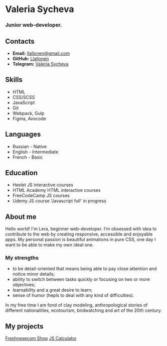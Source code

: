 # Valeria Sycheva
### Junior web-developer.

## Contacts 

* **Email:** [llallonen@gmail.com](llallonen@gmail.com)
* **GitHub:** [Llallonen](https://github.com/llallonen)
* **Telegram:** [Valeria Sycheva](https://t.me/nguoxtf)

## Skills

- HTML
- CSS/SCSS
- JavaScript
- Git
- Webpack, Gulp
- Figma, Avocode

## Languages 

- Russian - Native
- English - Intermediate
- French - Basic

## Education 

- Hexlet JS interactive courses
- HTML Academy HTML interactive courses
- FreeCodeCamp JS courses
- Udemy JS course 'Javascript full' in progress

## About me

Hello world! I'm Lera, beginner web-developer.
I'm obsessed with idea to contribute to the web by creating responsive, accessible and enjoyable apps. My personal passion is beautiful animations in pure CSS, one day I want to be able to make my own ideal one.

### My strengths

- to be detail-oriented that means being able to pay close attention and notice minor details;
- ability to switch between tasks quickly or focusing on two or more objectives;
- learnability and a great desire to learn;
- sense of humor (hepls to deal with any kind of difficulties).

In my free time I am fond of clay modeling, anthropological stories of different nationalities, ecotourism, birdwatching and art of the 20th century.

## My projects 

[Freshnesecom Shop](https://freshnesecomshop.netlify.app/)
[JS Calculator](https://github.com/llallonen/calc)